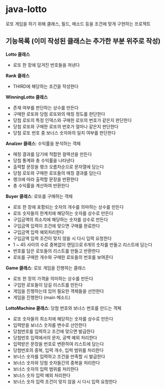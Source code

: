 # java-lotto
로또 게임을 하기 위해 클래스, 필드, 메소드 등을 조건에 맞게 구현하는 프로젝트

## 기능목록 (이미 작성된 클래스는 추가한 부분 위주로 작성)
**Lotto 클래스**
* 로또 한 장에 담겨진 번호들을 꺼낸다

**Rank 클래스**
* THIRD에 해당하는 조건을 작성한다

**WinningLotto 클래스**
* 존재 여부를 판단하는 상수를 만든다
* 구매한 로또와 당첨 로또와의 매칭 정도를 판단한다
* 당첨 로또의 특정 인덱스와 구매한 로또의 번호가 같은지 판단한다
* 당첨 로또와 구매한 로또의 번호가 얼마나 같은지 판단한다
* 당첨 로또 번호 중 보너스 숫자와의 일치 여부를 판단한다

**Analzer 클래스**: 수익률을 분석하는 객체
* 매칭 결과를 담기에 적합한 컬렉션을 만든다
* 당첨 통계와 총 수익률을 나타낸다
* 출력할 문장을 랭크 오름차순으로 문자열에 담는다
* 당첨 로또와 구매한 로또들의 매칭 결과를 담는다
* 랭크에 따라 출력할 문장을 반환한다
* 총 수익률을 계산하여 반환한다

**Buyer 클래스**: 로또를 구매하는 객체
* 로또 한 장에 포함되는 숫자의 개수를 의마하는 상수를 만든다
* 로또 숫자들의 한계치에 해당하는 숫자를 상수로 만든다
* 구입금액의 최소치에 해당하는 숫자를 상수로 만든다
* 구입금액 입력이 조건에 맞으면 구매를 완료한다
* 구입금액 입력 예외처리한다
* 구입금액 입력 조건이 맞지 않을 시 다시 입력 요청한다
* 1 ~ 45 사이의 수로 중복없이 랜덤으로 6개의 숫자를 만들고 리스트에 담는다
* 번호를 담은 로또들의 리스트를 만들고 반환한다
* 로또를 구매한 개수와 구매한 로또들의 번호를 보여준다

**Game 클래스**: 로또 게임을 진행하는 클래스
* 로또 한 장의 가격을 의미하는 상수를 만든다
* 구입한 로또들이 담길 리스트를 만든다
* 게임을 진행하는데 있어 필요한 객체들을 선언한다
* 게임을 진행한다 (main 메소드)

**LottoMachine 클래스**: 당첨 번호와 보너스 번호를 만드는 객체
* 로또 숫자들의 최소치에 해당하는 숫자를 상수로 만든다
* 입력받을 보너스 숫자를 변수로 선언한다
* 당첨번호를 입력하고 조건에 맞으면 발급한다
* 당첨번호 입력에서의 문자, 공백 예외 처리한다
* 입력받은 문장을 번호로 변환하여 리스트에 담는다
* 당첨번호의 중복, 입력 개수, 입력 범위를 처리한다
* 보너스 숫자를 입력하고 조건을 만족할 시 발급한다
* 보너스 숫자와 당첨 숫자들간의 중복을 처리한다
* 보너스 숫자의 입력 범위를 처리한다
* 보너스 숫자 입력 예외 처리한다
* 보너스 숫자 입력 조건이 맞지 않을 시 다시 입력 요청한다